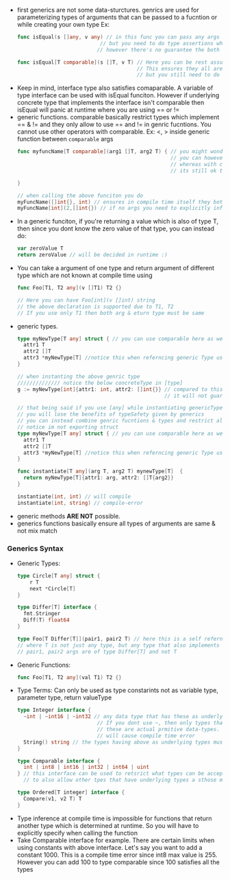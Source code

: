 - first generics are not some data-sturctures. genrics are used for parameterizing types of arguments that can be passed to a fucntion or while creating your own type
  Ex: 
  ```go
  func isEqual(s []any, v any) // in this func you can pass any args and write your own logic on those arguments
                             // but you need to do type assertions when you need their conceret type and value
                            // however there's no guarantee the both arguments belong to same concrete type
  
  func isEqual[T comparable](s []T, v T) // Here you can be rest assured that both args belong to same dataType - int, or string etc not mix match
                                         // This ensures they all are restricted to same dataType
                                         // but you still need to do type assertions to know their concrete value
  
  ```
- Keep in mind, interface type also satisfies comaparable. A variable of type interface can be used with isEqual funciton. However if underlying concrete type that implements the interface isn't comparable then isEqual will panic at runtime where you are using == or !=
- generic functions. comparable basically restrict types which implement == & != and they only allow to use == and != in genric fucntions. You cannot use other operators with comparable. Ex: <, > inside generic function between `comparable` args
  ```go
  func myfuncName[T comparable](arg1 []T, arg2 T) { // you might wonder why cant we use any here
                                                    // you can however that also means you have to do type assertions and ony then you can use == & !=
                                                    // whereas with comparable you can directly start using == & != only
                                                    // its still ok to use any depending on usecase

  }

  // when calling the above funciton you do
  myFuncName([]int{}, int) // ensures in compile time itself they both belong to same dataType
  myFuncName[int](2,[]int{}) // if no args you need to explicitly infer T by specifying it when calling the function. optional when args are present
  ```
- In a generic funciton, if you're returning a value which is also of type T, then since you dont know the zero value of that type, you can instead do:   
  ```go
  var zeroValue T
  return zeroValue // will be decided in runtime :)
  ```
- You can take a argument of one type and return argument of different type which are not known at compile time using
  ```go
  func Foo[T1, T2 any](v []T1) T2 {}

  // Here you can have Foo[int](v []int) string
  // the above declaration is supported due to T1, T2
  // If you use only T1 then both arg & eturn type must be same
  ```
- generic types.
  ```go
  type myNewType[T any] struct { // you can use comparable here as well
    attr1 T
    attr2 []T
    attr3 *myNewType[T] //notice this when referncing generic Type use [T]
  }

  // when instanting the above genric type
  ////////////// notice the below concreteType in [type]
  g := myNewType[int]{attr1: int, attr2: []int{}} // compared to this if you use any without type parameterization
                                                  // it will not guarantee all of them belong to same dataType

  // that being said if you use [any] while instantiating genericType,(myNewType[any]{attr1: string, attr2: []int{}}) 
  // you will lose the benefits of typeSafety given by generics
  // you can instead combine genric fucntions & types and restrict all args to belong to same dataType
  // notice im not exporting struct
  type myNewType[T any] struct { // you can use comparable here as well
    attr1 T
    attr2 []T
    attr3 *myNewType[T] //notice this when referncing generic Type use [T]
  }

  func instantiate[T any](arg T, arg2 T) mynewType[T]  {
    return myNewType[T]{attr1: arg, attr2: []T{arg2}}
  }

  instantiate(int, int) // will compile
  instantiate(int, string) // compile-error

  ```
- generic methods **ARE NOT** possible. 
- generics functions basically ensure all types of arguments are same & not mix match

### Generics Syntax
- Generic Types:   
  ```go
  type Circle[T any] struct {
      r T
      next *Circle[T]
  }

  type Differ[T] interface {
    fmt.Stringer
    Diff(T) float64
  }

  type Foo[T Differ[T]](pair1, pair2 T) // here this is a self refernecing type constarint 
  // where T is not just any type, but any type that also implements the interface Differ
  // pair1, pair2 args are of type Differ[T] and not T
  ```
- Generic Functions:    
  ```go
  func Foo[T1, T2 any](val T1) T2 {}
  ```
- Type Terms: Can only be used as type constarints not as variable type, parameter type, return valueType    
  ```go
  type Integer interface {
    ~int | ~int16 | ~int32 // any data type that has these as underlying concrete types
                            // If you dont use ~, then only types that can satisfy 
                            // these are actual prmitive data-types. Tring to use type which implements these types
                            // will cause compile time error
    String() string // the types having above as underlying types must also implement this method
  }

  type Comparable interface {
    int | int8 | int16 | int32 | int64 | uint
  } // this interface can be used to retsrict what types can be accepted by a type constraint
    // to also allow other tpes that have underlying types a sthose metioned, you put ~ before them 

  type Ordered[T integer] interface {
    Compare(v1, v2 T) T
  }
  ```
- Type inference at compile time is impossible for functions that return another type which is determined at runtime. So you will have to explicitly specify when calling the function
- Take Comparable interface for example. There are certain limits when using constants with above interface. Let's say you want to add a constant 1000. This is a compile time error since int8 max value is 255. However you can add 100 to type comparable since 100 satisfies all the types
